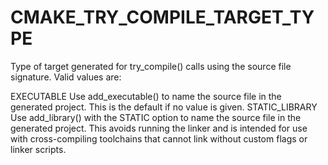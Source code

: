   

# CMAKE_TRY_COMPILE_TARGET_TYPE  
Type of target generated for try_compile() calls using the
source file signature.  Valid values are:  


EXECUTABLE
Use add_executable() to name the source file in the
generated project.  This is the default if no value is given.
STATIC_LIBRARY
Use add_library() with the STATIC option to name the
source file in the generated project.  This avoids running the
linker and is intended for use with cross-compiling toolchains
that cannot link without custom flags or linker scripts.
  

